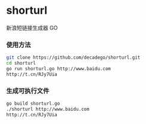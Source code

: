 # shorturl
新浪短链接生成器 GO

### 使用方法
```bash
git clone https://github.com/decadego/shorturl.git
cd shorturl
go run shorturl.go http://www.baidu.com
http://t.cn/RJy7Uia
```

### 生成可执行文件
```bash
go build shorturl.go
./shorturl http://www.baidu.com
http://t.cn/RJy7Uia
```
